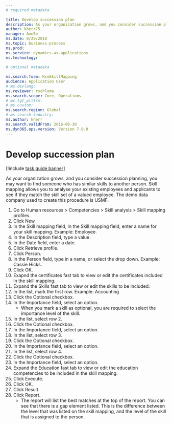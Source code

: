 ```yaml
--- 
# required metadata 
 
title: Develop succession plan
description: As your organization grows, and you consider succession planning, you may want to find someone who has similar skills to another person. 
author: kherr75
manager: AnnBe 
ms.date: 8/29/2018
ms.topic: business-process 
ms.prod:  
ms.service: dynamics-ax-applications 
ms.technology:  
 
# optional metadata 
 
ms.search.form: HcmSkillMapping   
audience: Application User 
# ms.devlang:  
ms.reviewer: rschloma
ms.search.scope: Core, Operations 
# ms.tgt_pltfrm:  
# ms.custom:  
ms.search.region: Global
# ms.search.industry: 
ms.author: kherr
ms.search.validFrom: 2016-06-30 
ms.dyn365.ops.version: Version 7.0.0 
---
```

# Develop succession plan

[!include [task guide banner](../../includes/task-guide-banner.md)]

As your organization grows, and you consider succession planning, you may want to find someone who has similar skills to another person.  Skill mapping allows you to analyse your existing employees and applicants to see if they match the skill set of a valued employee. The demo data company used to create this procedure is USMF.

1. Go to Human resources > Competencies > Skill analysis > Skill mapping profiles.
2. Click New.
3. In the Skill mapping field, In the Skill mapping field, enter a name for your skill mapping.  Example: Employee.
4. In the Description field, type a value.
5. In the Date field, enter a date.
6. Click Retrieve profile.
7. Click Person.
8. In the Person field, type in a name, or select the drop down.  Example: Cassie Hicks.
9. Click OK.
10. Exapnd the certificates fast tab to view or edit the certificates included in the skill mapping.
11. Expand the Skills fast tab to view or edit the skills to be included.
12. In the list, mark the first row.  Example:  Accounting
13. Click the Optional checkbox.
14. In the Importance field, select an option.
    * When you mark a skill as optional, you are required to select the importance level of the skill.  
15. In the list, select row 2.
16. Click the Optional checkbox.
17. In the Importance field, select an option.
18. In the list, select row 3.
19. Click the Optional checkbox.
20. In the Importance field, select an option.
21. In the list, select row 4.
22. Click the Optional checkbox.
23. In the Importance field, select an option.
24. Expand the Education fast tab to view or edit the education competencies to be included in the skill mapping.
25. Click Execute.
26. Click OK.
27. Click Result.
28. Click Report.
    * The report will list the best matches at the top of the report.  You can see that there is a gap element listed.  This is the difference between the level that was listed on the skill mapping, and the level of the skill that is assigned to the person.  


